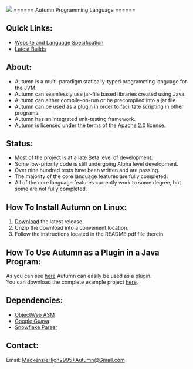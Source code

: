 <img src="https://travis-ci.org/Mackenzie-High/autumn.svg">
======
Autumn Programming Language
======

Quick Links:
------------
+ [Website and Language Specification](https://www.mackenziehigh.com/autumn/)
+ [Latest Builds](https://drive.google.com/folderview?id=0B2am-qoFTOsTfjhCd3lNMGc1cXdrZEw5WDFGZFVBaEpDbkxGM08xMGZVZkhFTVBNaHFpN2c&usp=sharing)

About:
------
+ Autumn is a multi-paradigm statically-typed programming language for the JVM.
+ Autumn can seamlessly use jar-file based libraries created using Java.
+ Autumn can either compile-on-run or be precompiled into a jar file. 
+ Autumn can be used as a [plugin](https://github.com/Mackenzie-High/autumn/blob/gh-pages/other/How-To-Use-Autumn-As-A-Plugin/src/example/Main.java) in order to facilitate scripting in other programs.
+ Autumn has an integrated unit-testing framework. 
+ Autumn is licensed under the terms of the [Apache 2.0](http://www.apache.org/licenses/LICENSE-2.0) license. 

Status:
------
+ Most of the project is at a late Beta level of development.
+ Some low-priority code is still undergoing Alpha level development. 
+ Over nine hundred tests have been written and are passing. 
+ The majority of the core language features are fully completed.
+ All of the core language features currently work to some degree, but some are not fully completed. 

How To Install Autumn on Linux:
------------------------
1. [Download](https://drive.google.com/folderview?id=0B2am-qoFTOsTfjhCd3lNMGc1cXdrZEw5WDFGZFVBaEpDbkxGM08xMGZVZkhFTVBNaHFpN2c&usp=sharing) the latest release. 
2. Unzip the download into a convenient location.  
3. Follow the instructions located in the README.pdf file therein. 

How To Use Autumn as a Plugin in a Java Program: 
----------------------------------------------
As you can see [here](https://github.com/Mackenzie-High/autumn/blob/gh-pages/other/How-To-Use-Autumn-As-A-Plugin/src/example/Main.java) Autumn can easily be used as a plugin.  
You can download the complete example project [here](https://drive.google.com/uc?export=download&id=0B2am-qoFTOsTbmRWZHl6N3R4akE).  

Dependencies:
-------------
+ [ObjectWeb ASM](http://asm.ow2.org/)
+ [Google Guava](https://github.com/google/guava)
+ [Snowflake Parser](https://www.mackenziehigh.com/snowflake/)

Contact:
-------------
Email: MackenzieHigh2995+Autumn@Gmail.com
